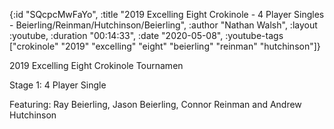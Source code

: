 {:id "SQcpcMwFaYo",
 :title
 "2019 Excelling Eight Crokinole - 4 Player Singles - Beierling/Reinman/Hutchinson/Beierling",
 :author "Nathan Walsh",
 :layout :youtube,
 :duration "00:14:33",
 :date "2020-05-08",
 :youtube-tags
 ["crokinole"
  "2019"
  "excelling"
  "eight"
  "beierling"
  "reinman"
  "hutchinson"]}


2019 Excelling Eight Crokinole Tournamen

Stage 1: 4 Player Single

Featuring: Ray Beierling, Jason Beierling, Connor Reinman and Andrew Hutchinson
